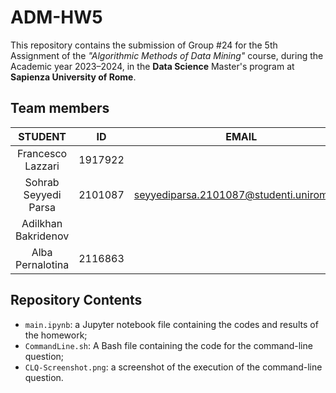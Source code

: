 # ADM-HW5

This repository contains the submission of Group #24 for the 5th Assignment of the *"Algorithmic Methods of Data Mining"* course, during the Academic year 2023–2024, in the **Data Science** Master's program at **Sapienza University of Rome**.

## Team members

| STUDENT | ID | EMAIL |
| :-: | :-: | :-: |
| Francesco Lazzari | 1917922 |  
| Sohrab Seyyedi Parsa | 2101087 | seyyediparsa.2101087@studenti.uniroma1.it | 
| Adilkhan Bakridenov |  |
| Alba Pernalotina | 2116863 |

## Repository Contents

- `main.ipynb`: a Jupyter notebook file containing the codes and results of the homework;
- `CommandLine.sh`: A Bash file containing the code for the command-line question;
- `CLQ-Screenshot.png`: a screenshot of the execution of the command-line question.
